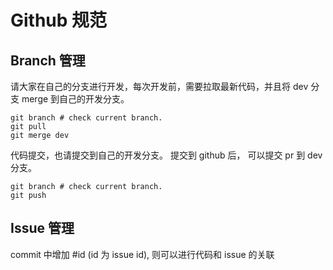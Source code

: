 # Github 规范

## Branch 管理

请大家在自己的分支进行开发，每次开发前，需要拉取最新代码，并且将 dev 分支 merge 到自己的开发分支。
```
git branch # check current branch.
git pull
git merge dev
```

代码提交，也请提交到自己的开发分支。  提交到 github 后， 可以提交 pr 到 dev 分支。
```
git branch # check current branch.
git push
```

## Issue 管理

commit 中增加 #id  (id 为 issue id), 则可以进行代码和 issue 的关联

